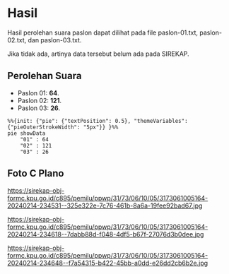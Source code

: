 # Hasil

Hasil perolehan suara paslon dapat dilihat pada file paslon-01.txt, paslon-02.txt, dan paslon-03.txt.

Jika tidak ada, artinya data tersebut belum ada pada SIREKAP.

## Perolehan Suara

 * Paslon 01: **64**.
 * Paslon 02: **121**.
 * Paslon 03: **26**.

```mermaid
%%{init: {"pie": {"textPosition": 0.5}, "themeVariables": {"pieOuterStrokeWidth": "5px"}} }%%
pie showData
    "01" : 64
    "02" : 121
    "03" : 26
```
## Foto C Plano

https://sirekap-obj-formc.kpu.go.id/c895/pemilu/ppwp/31/73/06/10/05/3173061005164-20240214-234531--325e322e-7c76-461b-8a6a-19fee92bad67.jpg

https://sirekap-obj-formc.kpu.go.id/c895/pemilu/ppwp/31/73/06/10/05/3173061005164-20240214-234618--7dabb88d-f048-4df5-b67f-27076d3b0dee.jpg

https://sirekap-obj-formc.kpu.go.id/c895/pemilu/ppwp/31/73/06/10/05/3173061005164-20240214-234648--f7a54315-b422-45bb-a0dd-e26dd2cb6b2e.jpg
